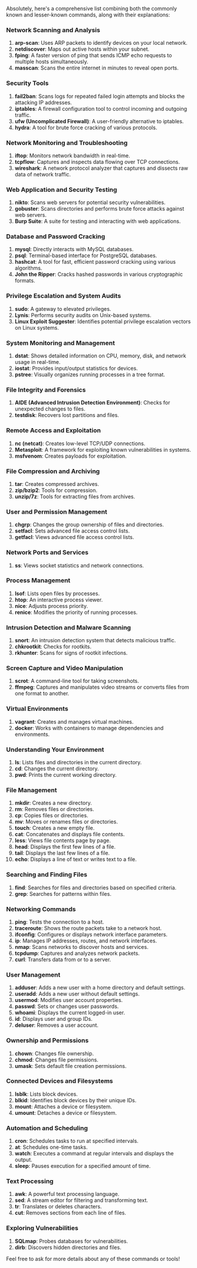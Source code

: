 Absolutely, here's a comprehensive list combining both the commonly known and lesser-known commands, along with their explanations:

### **Network Scanning and Analysis**
1. **arp-scan**: Uses ARP packets to identify devices on your local network.
2. **netdiscover**: Maps out active hosts within your subnet.
3. **fping**: A faster version of ping that sends ICMP echo requests to multiple hosts simultaneously.
4. **masscan**: Scans the entire internet in minutes to reveal open ports.

### **Security Tools**
1. **fail2ban**: Scans logs for repeated failed login attempts and blocks the attacking IP addresses.
2. **iptables**: A firewall configuration tool to control incoming and outgoing traffic.
3. **ufw (Uncomplicated Firewall)**: A user-friendly alternative to iptables.
4. **hydra**: A tool for brute force cracking of various protocols.

### **Network Monitoring and Troubleshooting**
1. **iftop**: Monitors network bandwidth in real-time.
2. **tcpflow**: Captures and inspects data flowing over TCP connections.
3. **wireshark**: A network protocol analyzer that captures and dissects raw data of network traffic.

### **Web Application and Security Testing**
1. **nikto**: Scans web servers for potential security vulnerabilities.
2. **gobuster**: Scans directories and performs brute force attacks against web servers.
3. **Burp Suite**: A suite for testing and interacting with web applications.

### **Database and Password Cracking**
1. **mysql**: Directly interacts with MySQL databases.
2. **psql**: Terminal-based interface for PostgreSQL databases.
3. **hashcat**: A tool for fast, efficient password cracking using various algorithms.
4. **John the Ripper**: Cracks hashed passwords in various cryptographic formats.

### **Privilege Escalation and System Audits**
1. **sudo**: A gateway to elevated privileges.
2. **Lynis**: Performs security audits on Unix-based systems.
3. **Linux Exploit Suggester**: Identifies potential privilege escalation vectors on Linux systems.

### **System Monitoring and Management**
1. **dstat**: Shows detailed information on CPU, memory, disk, and network usage in real-time.
2. **iostat**: Provides input/output statistics for devices.
3. **pstree**: Visually organizes running processes in a tree format.

### **File Integrity and Forensics**
1. **AIDE (Advanced Intrusion Detection Environment)**: Checks for unexpected changes to files.
2. **testdisk**: Recovers lost partitions and files.

### **Remote Access and Exploitation**
1. **nc (netcat)**: Creates low-level TCP/UDP connections.
2. **Metasploit**: A framework for exploiting known vulnerabilities in systems.
3. **msfvenom**: Creates payloads for exploitation.

### **File Compression and Archiving**
1. **tar**: Creates compressed archives.
2. **zip/bzip2**: Tools for compression.
3. **unzip/7z**: Tools for extracting files from archives.

### **User and Permission Management**
1. **chgrp**: Changes the group ownership of files and directories.
2. **setfacl**: Sets advanced file access control lists.
3. **getfacl**: Views advanced file access control lists.

### **Network Ports and Services**
1. **ss**: Views socket statistics and network connections.

### **Process Management**
1. **lsof**: Lists open files by processes.
2. **htop**: An interactive process viewer.
3. **nice**: Adjusts process priority.
4. **renice**: Modifies the priority of running processes.

### **Intrusion Detection and Malware Scanning**
1. **snort**: An intrusion detection system that detects malicious traffic.
2. **chkrootkit**: Checks for rootkits.
3. **rkhunter**: Scans for signs of rootkit infections.

### **Screen Capture and Video Manipulation**
1. **scrot**: A command-line tool for taking screenshots.
2. **ffmpeg**: Captures and manipulates video streams or converts files from one format to another.

### **Virtual Environments**
1. **vagrant**: Creates and manages virtual machines.
2. **docker**: Works with containers to manage dependencies and environments.

### **Understanding Your Environment**
1. **ls**: Lists files and directories in the current directory.
2. **cd**: Changes the current directory.
3. **pwd**: Prints the current working directory.

### **File Management**
1. **mkdir**: Creates a new directory.
2. **rm**: Removes files or directories.
3. **cp**: Copies files or directories.
4. **mv**: Moves or renames files or directories.
5. **touch**: Creates a new empty file.
6. **cat**: Concatenates and displays file contents.
7. **less**: Views file contents page by page.
8. **head**: Displays the first few lines of a file.
9. **tail**: Displays the last few lines of a file.
10. **echo**: Displays a line of text or writes text to a file.

### **Searching and Finding Files**
1. **find**: Searches for files and directories based on specified criteria.
2. **grep**: Searches for patterns within files.

### **Networking Commands**
1. **ping**: Tests the connection to a host.
2. **traceroute**: Shows the route packets take to a network host.
3. **ifconfig**: Configures or displays network interface parameters.
4. **ip**: Manages IP addresses, routes, and network interfaces.
5. **nmap**: Scans networks to discover hosts and services.
6. **tcpdump**: Captures and analyzes network packets.
7. **curl**: Transfers data from or to a server.

### **User Management**
1. **adduser**: Adds a new user with a home directory and default settings.
2. **useradd**: Adds a new user without default settings.
3. **usermod**: Modifies user account properties.
4. **passwd**: Sets or changes user passwords.
5. **whoami**: Displays the current logged-in user.
6. **id**: Displays user and group IDs.
7. **deluser**: Removes a user account.

### **Ownership and Permissions**
1. **chown**: Changes file ownership.
2. **chmod**: Changes file permissions.
3. **umask**: Sets default file creation permissions.

### **Connected Devices and Filesystems**
1. **lsblk**: Lists block devices.
2. **blkid**: Identifies block devices by their unique IDs.
3. **mount**: Attaches a device or filesystem.
4. **umount**: Detaches a device or filesystem.

### **Automation and Scheduling**
1. **cron**: Schedules tasks to run at specified intervals.
2. **at**: Schedules one-time tasks.
3. **watch**: Executes a command at regular intervals and displays the output.
4. **sleep**: Pauses execution for a specified amount of time.

### **Text Processing**
1. **awk**: A powerful text processing language.
2. **sed**: A stream editor for filtering and transforming text.
3. **tr**: Translates or deletes characters.
4. **cut**: Removes sections from each line of files.

### **Exploring Vulnerabilities**
1. **SQLmap**: Probes databases for vulnerabilities.
2. **dirb**: Discovers hidden directories and files.

Feel free to ask for more details about any of these commands or tools!
